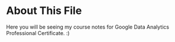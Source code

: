 # About This File

Here you will be seeing my course notes for Google Data Analytics Professional Certificate. :)
